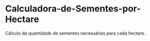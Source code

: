 # Calculadora-de-Sementes-por-Hectare
Cálculo da quantidade de sementes necessárias para cada hectare.
